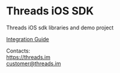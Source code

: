 # Threads iOS SDK
Threads iOS sdk libraries and demo project

[Integration Guide](../../wiki/Threads-iOS-SDK)

Contacts:  
https://threads.im  
customer@threads.im

